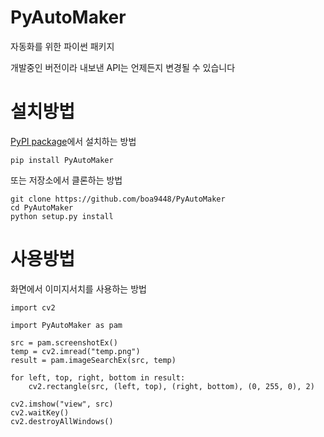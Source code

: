 PyAutoMaker
========
자동화를 위한 파이썬 패키지

개발중인 버전이라 내보낸 API는 언제든지 변경될 수 있습니다


설치방법
========

[PyPI package](https://pypi.python.org/pypi/PyAutoMaker/)에서 설치하는 방법

    pip install PyAutoMaker

또는 저장소에서 클론하는 방법

    git clone https://github.com/boa9448/PyAutoMaker
    cd PyAutoMaker
    python setup.py install


사용방법
========

화면에서 이미지서치를 사용하는 방법  

    import cv2

    import PyAutoMaker as pam

    src = pam.screenshotEx()
    temp = cv2.imread("temp.png")
    result = pam.imageSearchEx(src, temp)

    for left, top, right, bottom in result:
        cv2.rectangle(src, (left, top), (right, bottom), (0, 255, 0), 2)

    cv2.imshow("view", src)
    cv2.waitKey()
    cv2.destroyAllWindows()